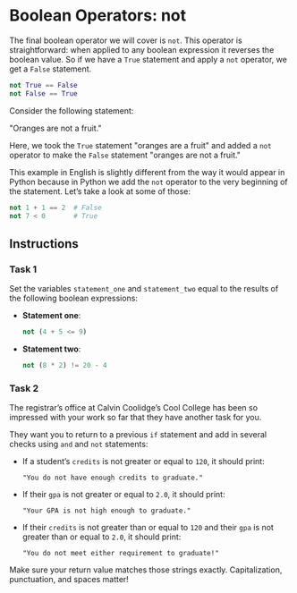 # Boolean Operators: not

The final boolean operator we will cover is `not`. This operator is straightforward: when applied to any boolean expression it reverses the boolean value. So if we have a `True` statement and apply a `not` operator, we get a `False` statement.

```python
not True == False
not False == True
```

Consider the following statement:

"Oranges are not a fruit."

Here, we took the `True` statement "oranges are a fruit" and added a `not` operator to make the `False` statement "oranges are not a fruit."

This example in English is slightly different from the way it would appear in Python because in Python we add the `not` operator to the very beginning of the statement. Let’s take a look at some of those:

```python
not 1 + 1 == 2  # False
not 7 < 0       # True
```

## Instructions

### Task 1
Set the variables `statement_one` and `statement_two` equal to the results of the following boolean expressions:

- **Statement one**:
  ```python
  not (4 + 5 <= 9)
  ```

- **Statement two**:
  ```python
  not (8 * 2) != 20 - 4
  ```

### Task 2
The registrar’s office at Calvin Coolidge’s Cool College has been so impressed with your work so far that they have another task for you.

They want you to return to a previous `if` statement and add in several checks using `and` and `not` statements:

- If a student’s `credits` is not greater or equal to `120`, it should print:
  ```
  "You do not have enough credits to graduate."
  ```

- If their `gpa` is not greater or equal to `2.0`, it should print:
  ```
  "Your GPA is not high enough to graduate."
  ```

- If their `credits` is not greater than or equal to `120` and their `gpa` is not greater than or equal to `2.0`, it should print:
  ```
  "You do not meet either requirement to graduate!"
  ```

Make sure your return value matches those strings exactly. Capitalization, punctuation, and spaces matter!